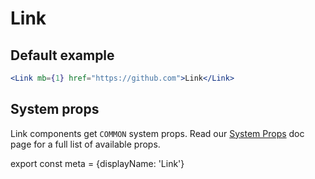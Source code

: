 # Link

## Default example

```.jsx
<Link mb={1} href="https://github.com">Link</Link>
```

## System props

Link components get `COMMON` system props. Read our [System Props](/system-props) doc page for a full list of available props.

export const meta = {displayName: 'Link'}
